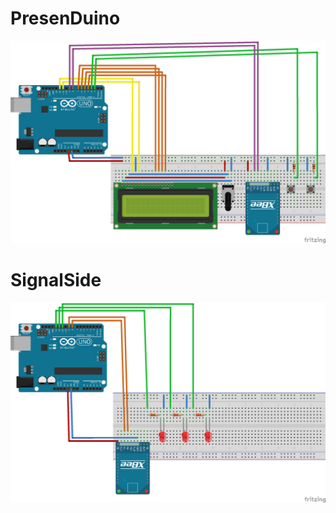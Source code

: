 PresenDuino
======
![image](/Fritzing/PresenDuino.png)

SignalSide
======
![image](/Fritzing/SignalSide.png)
